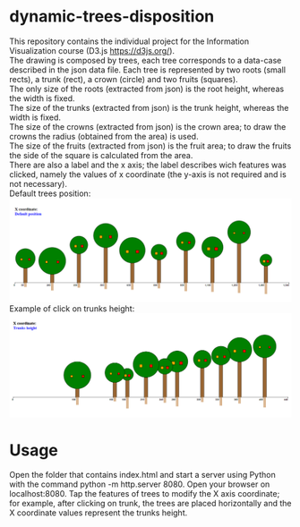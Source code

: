 # dynamic-trees-disposition
This repository contains the individual project for the Information Visualization course (D3.js https://d3js.org/).<br>
The drawing is composed by trees, each tree corresponds to a data-case described in the json data file.
Each tree is represented by two roots (small rects), a trunk (rect), a crown (circle) and two fruits (squares).<br>
The only size of the roots (extracted from json) is the root height, whereas the width is fixed.<br>
The size of the trunks (extracted from json) is the trunk height, whereas the width is fixed.<br>
The size of the crowns (extracted from json) is the crown area; to draw the crowns the radius (obtained from the area) is used.<br>
The size of the fruits (extracted from json) is the fruit area; to draw the fruits the side of the square is calculated from the area.<br>
There are also a label and the x axis; the label describes wich features was clicked, namely the values of x coordinate (the y-axis is not required and is not necessary).<br>
Default trees position:<br>
![picture](DefaultPosition.PNG)<br>
Example of click on trunks height: <br>
![picture](AfterClicking.PNG)
# Usage
Open the folder that contains index.html and start a server using Python with the command python -m http.server 8080. 
Open your browser on localhost:8080. 
Tap the features of trees to modify the X axis coordinate; for example, after clicking on trunk, the trees are placed horizontally and 
the X coordinate values represent the trunks height.
